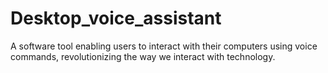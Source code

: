 # Desktop_voice_assistant
A software tool enabling users to interact with their computers using voice commands, revolutionizing the way we interact with technology.
